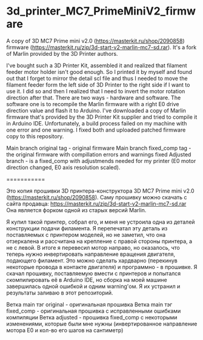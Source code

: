 # 3d_printer_MC7_PrimeMiniV2_firmware
A copy of 3D MC7 Prime mini v2.0 (https://masterkit.ru/shop/2090858) firmware (https://masterkit.ru/zip/3d-start-v2-marlin-mc7-sd.rar).
It's a fork of Marlin provided by the 3D Printer authors.

I've bought such a 3D Printer Kit, assembled it and realized that filament feeder motor holder isn't good enough.
So I printed it by myself and found out that I forget to mirror the detail scl file and thus I needed to move the filament feeder form the left side
of 3D Printer to the right side if I want to use it. I did so and then I realized that I need to invert the motor rotation direction after that.
There are two ways - hardware and software. The software one is to recompile the Marlin firmware with a right E0 drive direction value and flash
it to Arduino.
I've downloaded a copy of Marlin firmware that's provided by the 3D Printer Kit supplier and tried to compile it in Arduino IDE.
Unfortunately, a build process failed on my machine with one error and one warning. I fixed both and uploaded patched firmware copy to this repository.

Main branch original tag - original firmware
Main branch fixed_comp tag - the original firmware with compillation errors and warnings fixed
Adjusted branch - is a fixed_comp with adjustmends needed for my printer (E0 motor direction changed, E0 axis resolution scaled).

===========

Это копия прошивки 3D принтера-конструктора 3D MC7 Prime mini v2.0 (https://masterkit.ru/shop/2090858).
Саму прошивку можно скачать с сайта продавца: https://masterkit.ru/zip/3d-start-v2-marlin-mc7-sd.rar
Она является форком одной из старых версий Marlin.

Я купил такой принтер, собрал его, и меня не устроила одна из деталей конструкции подачи филамента.
Я перепечатал эту деталь из поставляемых с принтером моделей, но не заметил, что она отзеркалена и рассчитана на крепление
с правой стороны принтера, а не с левой. В итоге я перевесил мотор направо, но оказалось, что теперь нужно инвертировать направление вращения
двигателя, подающего филамент. Это можно сделать хардварно (перекинув некоторые провода в контакте двигателя) и программно - в прошивке.
Я скачал прошивку, поставляемую вмести с принтеров и попытался скомпилировать её в Arduino IDE, но сборка на моей машине завершилась одной
ошибкой и одним warning'ом. Я их устранил и результаты заливаю в этот репозиторий.

Ветка main тэг original - оригинальная прошивка
Ветка main тэг fixed_comp - оригинальная прошивка с исправленными ошибками компиляции
Ветка adjusted - прошивка fixed_comp с некоторыми изменениями, которые были мне нужны (инвертированное направление мотора E0 и кол-во его шагов на сантиметр)
